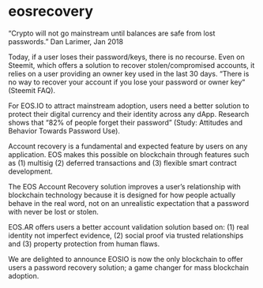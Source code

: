 # eosrecovery

“Crypto will not go mainstream until balances are safe from lost passwords.”
Dan Larimer, Jan 2018

Today, if a user loses their password/keys, there is no recourse. Even on Steemit, which offers a solution to recover stolen/compromised accounts, it relies on a user providing an owner key used in the last 30 days. “There is no way to recover your account if you lose your password or owner key“ (Steemit FAQ). 

For EOS.IO to attract mainstream adoption, users need a better solution to protect their digital currency and their identity across any dApp. Research shows that “82% of people forget their password” (Study: Attitudes and Behavior Towards Password Use). 

Account recovery is a fundamental and expected feature by users on any application. EOS makes this possible on blockchain through features such as (1) multisig (2) deferred transactions and (3) flexible smart contract development. 

The EOS Account Recovery solution improves a user’s relationship with blockchain technology because it is designed for how people actually behave in the real word, not on an unrealistic expectation that a password with never be lost or stolen. 

EOS.AR offers users a better account validation solution based on: (1) real identity not imperfect evidence, (2) social proof via trusted relationships and (3) property protection from human flaws. 

We are delighted to announce EOSIO is now the only blockchain to offer users a password recovery solution; a game changer for mass blockchain adoption.
